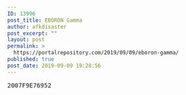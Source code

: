 ```yaml
---
ID: 13996
post_title: EBORON Gamma
author: afkdisaster
post_excerpt: ""
layout: post
permalink: >
  https://portalrepository.com/2019/09/09/eboron-gamma/
published: true
post_date: 2019-09-09 19:28:56
---
```

<pre>2007F9E76952</pre>